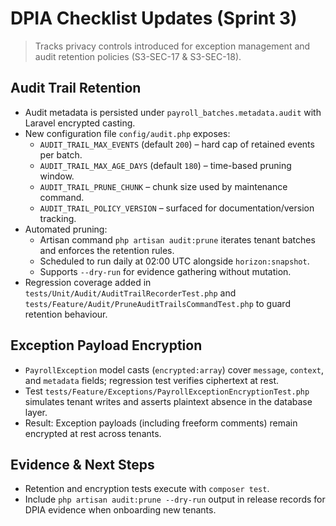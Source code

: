 # DPIA Checklist Updates (Sprint 3)

> Tracks privacy controls introduced for exception management and audit retention policies (S3-SEC-17 & S3-SEC-18).

## Audit Trail Retention
- Audit metadata is persisted under `payroll_batches.metadata.audit` with Laravel encrypted casting.
- New configuration file `config/audit.php` exposes:
  - `AUDIT_TRAIL_MAX_EVENTS` (default `200`) – hard cap of retained events per batch.
  - `AUDIT_TRAIL_MAX_AGE_DAYS` (default `180`) – time-based pruning window.
  - `AUDIT_TRAIL_PRUNE_CHUNK` – chunk size used by maintenance command.
  - `AUDIT_TRAIL_POLICY_VERSION` – surfaced for documentation/version tracking.
- Automated pruning:
  - Artisan command `php artisan audit:prune` iterates tenant batches and enforces the retention rules.
  - Scheduled to run daily at 02:00 UTC alongside `horizon:snapshot`.
  - Supports `--dry-run` for evidence gathering without mutation.
- Regression coverage added in `tests/Unit/Audit/AuditTrailRecorderTest.php` and `tests/Feature/Audit/PruneAuditTrailsCommandTest.php` to guard retention behaviour.

## Exception Payload Encryption
- `PayrollException` model casts (`encrypted:array`) cover `message`, `context`, and `metadata` fields; regression test verifies ciphertext at rest.
- Test `tests/Feature/Exceptions/PayrollExceptionEncryptionTest.php` simulates tenant writes and asserts plaintext absence in the database layer.
- Result: Exception payloads (including freeform comments) remain encrypted at rest across tenants.

## Evidence & Next Steps
- Retention and encryption tests execute with `composer test`.
- Include `php artisan audit:prune --dry-run` output in release records for DPIA evidence when onboarding new tenants.
